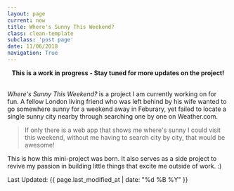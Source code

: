 ```yaml
---
layout: page
current: now
title: Where's Sunny This Weekend?
class: clean-template
subclass: 'post page'
date: 11/06/2018
navigation: True
---
```


<center><b>This is a work in progress - Stay tuned for more updates on the project!</b></center><br/>

_Where's Sunny This Weekend?_ is a project I am currently working on for fun. A fellow London living friend who was left behind by his wife wanted to go somewhere sunny for a weekend away in Feburary, yet failed to locate a single sunny city nearby through searching one by one on Weather.com.

> If only there is a web app that shows me where's sunny I could visit this weekend, without me having to search city by city, that would be awesome!

This is how this mini-project was born.  It also serves as a side project to revive my passion in building little things that excite me outside of work. :)

Last Updated: {{ page.last_modified_at | date: "%d %B %Y" }}